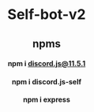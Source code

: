 # <div align="center">Self-bot-v2</div>

## <div align="center">npms</div>

#### <div align="center">npm i discord.js@11.5.1</div>

#### <div align="center">npm i discord.js-self</div>

#### <div align="center">npm i express</div>
